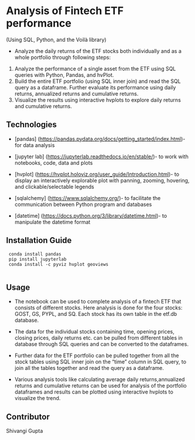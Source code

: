 # Analysis of Fintech ETF performance 
(Using SQL, Python, and the Voilà library)

* Analyze the daily returns of the ETF stocks both individually and as a whole portfolio through following steps:

1. Analyze the performance of a single asset from the ETF using SQL queries with Python, Pandas, and hvPlot.
2. Build the entire ETF portfolio (using SQL inner join) and read the SQL query as a dataframe. Further evaluate its performance using daily returns, annualized returns and cumulative returns.
3. Visualize the results using interactive hvplots to explore daily returns and cumulative returns.


## Technologies

* [pandas] (https://pandas.pydata.org/docs/getting_started/index.html)- for data analysis

* [jupyter lab] (https://jupyterlab.readthedocs.io/en/stable/)- to work with notebooks, code, data and plots

* [hvplot] (https://hvplot.holoviz.org/user_guide/Introduction.html)- to display an interactively explorable plot with panning, zooming, hovering, and clickable/selectable legends

* [sqlalchemy] (https://www.sqlalchemy.org/)- to facilitate the communication between Python program and databases

* [datetime] (https://docs.python.org/3/library/datetime.html)- to manipulate the datetime format

## Installation Guide

```
 conda install pandas
 pip install jupyterlab
 conda install -c pyviz hvplot geoviews
 
```

## Usage

* The notebook can be used to complete analysis of a fintech ETF that consists of different stocks. Here analysis is done for the four stocks: GOST, GS, PYPL, and SQ. Each stock has its own table in the etf.db database.

* The data for the individual stocks containing time, opening prices, closing prices, daily returns etc. can be pulled from different tables in database through SQL queries and  can be converted to the dataframes.

* Further data for the ETF portfolio can be pulled together from all the stock tables using SQL inner join on the “time” column in SQL query, to join all the tables together and read the query as a dataframe.

* Various analysis tools like calculating average daily returns,annualized returns and cumulative returns can be used for analysis of the portfolio dataframes and results can be plotted using interactive hvplots to visualize the trend.

 
## Contributor

Shivangi Gupta